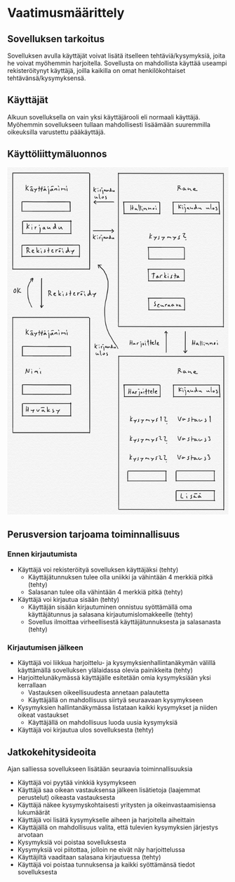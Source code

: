 # Vaatimusmäärittely

## Sovelluksen tarkoitus

Sovelluksen avulla käyttäjät voivat lisätä itselleen tehtäviä/kysymyksiä, joita he voivat myöhemmin harjoitella. Sovellusta on mahdollista käyttää useampi rekisteröitynyt käyttäjä, joilla kaikilla on omat henkilökohtaiset tehtävänsä/kysymyksensä.

## Käyttäjät

Alkuun sovelluksella on vain yksi käyttäjärooli eli normaali käyttäjä. Myöhemmin sovellukseen tullaan mahdollisesti lisäämään suuremmilla oikeuksilla varustettu pääkäyttäjä.

## Käyttöliittymäluonnos

<img src="https://github.com/omacode/ot-harjoitustyo/blob/master/dokumentointi/kuvat/kayttoliittymaluonnos.jpg" width="750">

## Perusversion tarjoama toiminnallisuus

### Ennen kirjautumista

- Käyttäjä voi rekisteröityä sovelluksen käyttäjäksi (tehty)
  - Käyttäjätunnuksen tulee olla uniikki ja vähintään 4 merkkiä pitkä (tehty)
  - Salasanan tulee olla vähintään 4 merkkiä pitkä (tehty)
- Käyttäjä voi kirjautua sisään (tehty)
  - Käyttäjän sisään kirjautuminen onnistuu syöttämällä oma käyttäjätunnus ja salasana kirjautumislomakkeelle (tehty)
  - Sovellus ilmoittaa virheellisestä käyttäjätunnuksesta ja salasanasta (tehty)

### Kirjautumisen jälkeen

- Käyttäjä voi liikkua harjoittelu- ja kysymyksienhallintanäkymän välillä käyttämällä sovelluksen ylälaidassa olevia painikkeita (tehty)
- Harjoittelunäkymässä käyttäjälle esitetään omia kysymyksiään yksi kerrallaan
  - Vastauksen oikeellisuudesta annetaan palautetta
  - Käyttäjällä on mahdollisuus siirtyä seuraavaan kysymykseen
- Kysymyksien hallintanäkymässa listataan kaikki kysymykset ja niiden oikeat vastaukset
  - Käyttäjällä on mahdollisuus luoda uusia kysymyksiä
- Käyttäjä voi kirjautua ulos sovelluksesta (tehty)

## Jatkokehitysideoita

Ajan salliessa sovellukseen lisätään seuraavia toiminnallisuuksia

- Käyttäjä voi pyytää vinkkiä kysymykseen
- Käyttäjä saa oikean vastauksensa jälkeen lisätietoja (laajemmat perustelut) oikeasta vastauksesta
- Käyttäjä näkee kysymyskohtaisesti yritysten ja oikeinvastaamisiensa lukumäärät
- Käyttäjä voi lisätä kysymykselle aiheen ja harjoitella aiheittain
- Käyttäjällä on mahdollisuus valita, että tulevien kysymyksien järjestys arvotaan
- Kysymyksiä voi poistaa sovelluksesta
- Kysymyksiä voi piitottaa, jolloin ne eivät näy harjoittelussa
- Käyttäjiltä vaaditaan salasana kirjautuessa (tehty)
- Käyttäjä voi poistaa tunnuksensa ja kaikki syöttämänsä tiedot sovelluksesta

